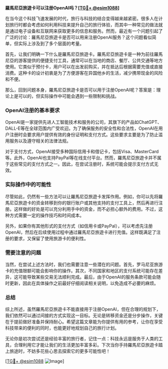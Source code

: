 **羅馬尼亞旅遊卡可以注册OpenAI吗？[[TG💪+ @esim1088](https://t.me/s/esim1088)]**

在当今这个科技飞速发展的时代，旅行与科技的结合变得越来越紧密。很多人在计划旅行时都会考虑如何利用科技来提升自己的旅行体验，而其中一种常见的做法就是通过电子设备和互联网来获取更多的信息和服务。然而，最近有一个问题引起了广泛的讨论：羅馬尼亞旅遊卡是否可以用来注册OpenAI服务？这个问题看似简单，但实际上涉及到了多个层面的考量。

首先，让我们明确一下什么是羅馬尼亞旅遊卡。羅馬尼亞旅遊卡是一种为前往羅馬尼亞的游客提供的便捷支付工具，通常可以在当地的商店、餐厅、公共交通等地方使用。它类似于预付卡，用户可以在出发前购买，并在抵达后根据需要充值或直接消费。这种卡的设计初衷是为了方便游客在异国他乡的生活，减少携带现金的风险和不便。

那么，回到问题本身，羅馬尼亞旅遊卡是否可以用于注册OpenAI呢？答案是：理论上是可以的，但实际操作中可能会遇到一些限制和挑战。

### OpenAI注册的基本要求

OpenAI是一家提供先进人工智能技术和服务的公司，其旗下的产品如ChatGPT、DALL-E等在全球范围内广受欢迎。为了确保服务的安全性和合法性，OpenAI在用户注册时会要求用户提供有效的身份证明和支付方式。这些要求主要是为了防止滥用服务以及遵守相关的法律法规。

对于支付方式，OpenAI接受多种国际信用卡和借记卡，包括Visa、MasterCard等。此外，OpenAI也支持PayPal等在线支付平台。然而，羅馬尼亞旅遊卡并不属于这些常见的支付方式之一。因此，在尝试注册时，系统可能会提示支付方式无效。

### 实际操作中的可能性

尽管如此，仍然有一些方法可以让羅馬尼亞旅遊卡发挥作用。例如，你可以先将羅馬尼亞旅遊卡的资金转移到你的银行账户或其他支持的支付工具上，然后再进行注册。这样做的好处是可以充分利用手中的资金，而不必担心额外的费用。不过，这种方式需要一定的操作技巧和时间成本。

另外，如果你有其他形式的支付方式（如信用卡或PayPal），可以考虑先注册OpenAI，然后在后续使用过程中通过羅馬尼亞旅遊卡进行充值。这样既满足了注册的要求，又保留了使用旅游卡的便利性。

### 需要注意的问题

当然，在尝试上述方法时，我们也需要注意一些潜在的问题。首先，罗马尼亚旅游卡的充值限额可能会影响你的操作。其次，不同国家和地区的支付系统可能存在差异，这可能导致某些交易无法顺利完成。最后，由于OpenAI的服务条款可能会随时更新，因此在具体操作之前最好仔细阅读相关说明，以免造成不必要的麻烦。

### 总结

综上所述，虽然羅馬尼亞旅遊卡不能直接用于注册OpenAI，但在合理的规划下，我们依然可以通过间接的方式实现这一目标。无论是转移资金还是分步操作，关键在于提前做好准备并保持耐心。希望这篇文章能为你提供有用的参考，让你在享受科技带来的便利的同时，也能更好地规划自己的旅行计划。

无论你是初次尝试还是经验丰富的旅行者，记住一点：科技永远是服务于人类的工具，合理利用它才能让我们的生活更加丰富多彩。下次当你手持羅馬尼亞旅遊卡踏上旅途时，不妨多花些心思去探索它的更多可能性吧！

[[TG💪+ @esim1088](https://t.me/s/esim1088) ![Image](https://i.postimg.cc/4NQfJmqS/Snipaste-2025-05-13-00-14-12.png)]